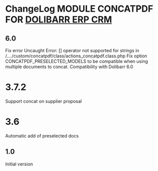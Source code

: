 # ChangeLog MODULE CONCATPDF FOR <a href="https://www.dolibarr.org">DOLIBARR ERP CRM</a>


## 6.0

Fix error Uncaught Error: [] operator not supported for strings in /..../custom/concatpdf/class/actions_concatpdf.class.php
Fix option CONCATPDF_PRESELECTED_MODELS to be compatible when using multiple documents to concat.
Compatibility with Dolibarr 6.0

# 3.7.2

Support concat on supplier proposal

# 3.6

Automatic add of preselected docs

## 1.0

Initial version
